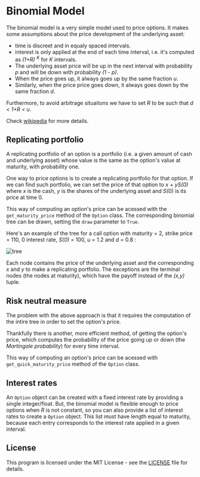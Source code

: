 # Binomial Model

The binomial model is a very simple model used to price options. It makes some assumptions about the price development of the underlying asset:

- time is discreet and in equaly spaced intervals.
- interest is only applied at the end of each time interval, i.e. it's computed as *(1+R) <sup>K</sup>* for *K* intervals.
- The underlying asset price will be up in the next interval with probability *p* and will be down with probability *(1 - p)*.
- When the price goes up, it always goes up by the same fraction *u*.
- Similarly, when the price price goes down, it always goes down by the same fraction *d*.

Furthermore, to avoid arbitrage situaitons we have to set *R* to be such that *d < 1+R < u*.

Check [wikipedia](https://en.wikipedia.org/wiki/Binomial_options_pricing_model) for more details.



## Replicating portfolio

A replicating portfolio of an option is a portfolio (i.e. a given amount of cash and underlying asset) whose value is the same as the option's value at maturity, with probability one. 

One way to price options is to create a replicating portfolio for that option. If we can find such portfolio, we can set the price of that option to *x + yS(0)​* where *x​* is the cash, *y* is the shares of the underlying asset and *S(0)​* is its price at time 0. 

This way of computing an option's price can be acessed with the `get_maturity_price` method of the `Option` class. The corresponding binomial tree can be drawn, setting the `draw` parameter to `True`. 

Here's an example of the tree for a call option with maturity = 2, strike price = 110, 0 interest rate, *S(0)​* = 100, *u​* = 1.2 and *d* = 0.8 : 

![tree](https://user-images.githubusercontent.com/25433159/112751788-a9810180-8fc7-11eb-94ff-a9b8bbc341f9.png)

Each node contains the price of the underlying asset and the corresponding *x* and *y* to make a replicating portfolio. The exceptions are the terminal nodes (the nodes at maturity), which have the payoff instead of the *(x,y)* tuple.



## Risk neutral measure

The problem with the above approach is that it requires the computation of the intire tree in order to set the option's price. 

Thankfully there is another, more efficient method, of getting the option's price, which computes the probability of the price going up or down (the *Martingale probability*) for every time interval. 

This way of computing an option's price can be acessed with `get_quick_maturity_price` method of the `Option` class. 



## Interest rates

An `Option` object can be created with a fixed interest rate by providing a single integer/float. But, the binomial model is flexible enough to price options when *R* is not constant, so you can also provide a list of interest rates to create a `Option` object. This list must have length equal to maturity, because each entry corresponds to the interest rate applied in a given interval.



## License

This program is licensed under the MIT License - see the [LICENSE](LICENSE) file for details. 
